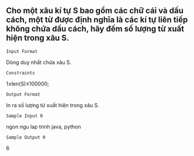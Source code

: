 ## Cho một xâu kí tự S bao gồm các chữ cái và dấu cách, một từ được định nghĩa là các kí tự liên tiếp không chứa dấu cách, hãy đếm số lượng từ xuất hiện trong xâu S.
`Input Format`

Dòng duy nhất chứa xâu S.

`Constraints`

1≤len(S)≤100000;

`Output Format`

In ra số lượng từ xuất hiện trong xâu S.

`Sample Input 0`

ngon ngu lap trinh java, python

`Sample Output 0`

6

